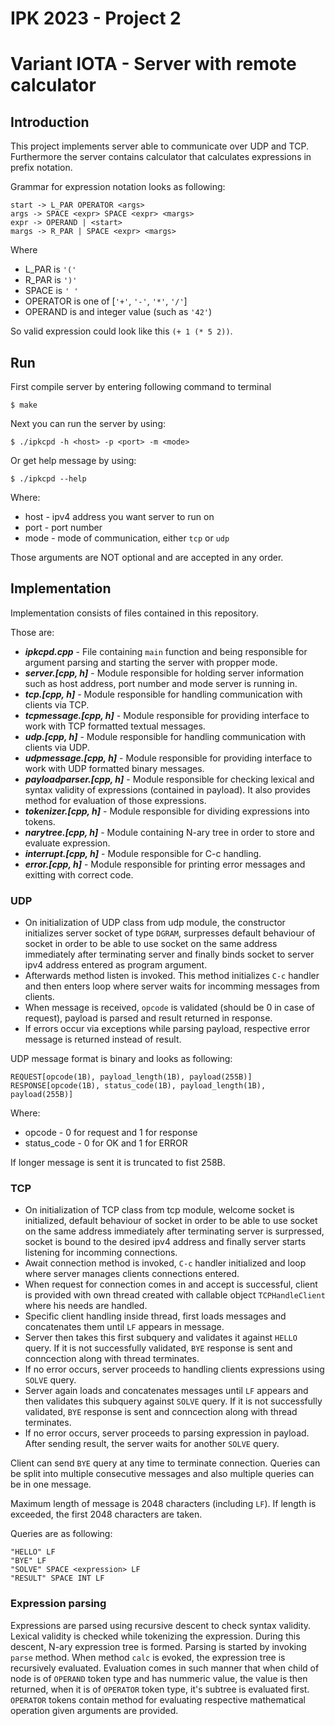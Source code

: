 # IPK 2023 - Project 2 
# Variant IOTA - Server with remote calculator

## Introduction

This project implements server able to communicate over UDP and TCP.
Furthermore the server contains calculator that calculates expressions in prefix notation.

Grammar for expression notation looks as following:

```
start -> L_PAR OPERATOR <args>
args -> SPACE <expr> SPACE <expr> <margs>
expr -> OPERAND | <start>
margs -> R_PAR | SPACE <expr> <margs>
```
Where
- L_PAR is `'('`
- R_PAR is `')'`
- SPACE is `' '`
- OPERATOR is one of [`'+'`, `'-'`, `'*'`, `'/'`]
- OPERAND is and integer value (such as `'42'`)

So valid expression could look like this `(+ 1 (* 5 2))`.


## Run

First compile server by entering following command to terminal
```console
$ make
```
Next you can run the server by using:
```console
$ ./ipkcpd -h <host> -p <port> -m <mode>
```
Or get help message by using:
```console
$ ./ipkcpd --help
```

Where:
- host - ipv4 address you want server to run on
- port - port number
- mode - mode of communication, either `tcp` or `udp`

Those arguments are NOT optional and are accepted in any order.

## Implementation
Implementation consists of files contained in this repository.

Those are:
- ***ipkcpd.cpp*** - File containing `main` function and being responsible for argument parsing and starting the server with propper mode.
- ***server.[cpp, h]*** - Module responsible for holding server information such as host address, port number and mode server is running in.
- ***tcp.[cpp, h]*** - Module responsible for handling communication with clients via TCP.
- ***tcpmessage.[cpp, h]*** - Module responsible for providing interface to work with TCP formatted textual messages.
- ***udp.[cpp, h]*** - Module responsible for handling communication with clients via UDP.
- ***udpmessage.[cpp, h]*** - Module responsible for providing interface to work with UDP formatted binary messages.
- ***payloadparser.[cpp, h]*** - Module responsible for checking lexical and syntax validity of expressions (contained in payload). It also provides method for evaluation of those expressions.
- ***tokenizer.[cpp, h]*** - Module responsible for dividing expressions into tokens.
- ***narytree.[cpp, h]*** - Module containing N-ary tree in order to store and evaluate expression.
- ***interrupt.[cpp, h]*** - Module responsible for C-c handling.
- ***error.[cpp, h]*** - Module responsible for printing error messages and exitting with correct code.

### UDP
- On initialization of UDP class from udp module, the constructor initializes server socket of type `DGRAM`, surpresses default behaviour of socket in order to be able to use socket on the same address immediately after terminating server and finally binds socket to server ipv4 address entered as program argument. 
- Afterwards method listen is invoked. This method initializes `C-c` handler and then enters loop where server waits for incomming messages from clients.
- When message is received, `opcode` is validated (should be 0 in case of request), payload is parsed and result returned in response.
- If errors occur via exceptions while parsing payload, respective error message is returned instead of result.

UDP message format is binary and looks as following:
```
REQUEST[opcode(1B), payload_length(1B), payload(255B)]
RESPONSE[opcode(1B), status_code(1B), payload_length(1B), payload(255B)]
```
Where:
- opcode - 0 for request and 1 for response
- status_code - 0 for OK and 1 for ERROR

If longer message is sent it is truncated to fist 258B.

### TCP
- On initialization of TCP class from tcp module, welcome socket is initialized, default behaviour of socket in order to be able to use socket on the same address immediately after terminating server is surpressed, socket is bound to the desired ipv4 address and finally server starts listening for incomming connections.
- Await connection method is invoked, `C-c` handler initialized and loop where server manages clients connections entered.
- When request for connection comes in and accept is successful, client is provided with own thread created with callable object `TCPHandleClient` where his needs are handled.
- Specific client handling inside thread, first loads messages and concatenates them until `LF` appears in message.
- Server then takes this first subquery and validates it against `HELLO` query. If it is not successfully validated, `BYE` response is sent and conncection along with thread terminates.
- If no error occurs, server proceeds to handling clients expressions using `SOLVE` query.
- Server again loads and concatenates messages until `LF` appears and then validates this subquery against `SOLVE` query. If it is not successfully validated, `BYE` response is sent and conncection along with thread terminates.
- If no error occurs, server proceeds to parsing expression in payload. After sending result, the server waits for another `SOLVE` query.

Client can send `BYE` query at any time to terminate connection.
Queries can be split into multiple consecutive messages and also multiple queries can be in one message.

Maximum length of message is 2048 characters (including `LF`). If length is exceeded, the first 2048 characters are taken.

Queries are as following:
```
"HELLO" LF
"BYE" LF
"SOLVE" SPACE <expression> LF
"RESULT" SPACE INT LF
```

### Expression parsing
Expressions are parsed using recursive descent to check syntax validity. Lexical validity is checked while tokenizing the expression. During this descent, N-ary expression tree is formed. Parsing is started by invoking `parse` method. When method `calc` is evoked, the expression tree is recursively evaluated. Evaluation comes in such manner that when child of node is of `OPERAND` token type and has nummeric value, the value is then returned, when it is of `OPERATOR` token type, it's subtree is evaluated first. `OPERATOR` tokens contain method for evaluating respective mathematical operation given arguments are provided.
